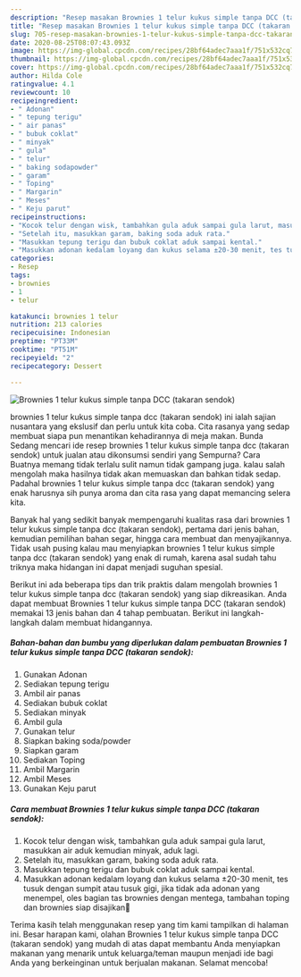 ```yaml
---
description: "Resep masakan Brownies 1 telur kukus simple tanpa DCC (takaran sendok) | Cara Masak Brownies 1 telur kukus simple tanpa DCC (takaran sendok) Yang Mudah Dan Praktis"
title: "Resep masakan Brownies 1 telur kukus simple tanpa DCC (takaran sendok) | Cara Masak Brownies 1 telur kukus simple tanpa DCC (takaran sendok) Yang Mudah Dan Praktis"
slug: 705-resep-masakan-brownies-1-telur-kukus-simple-tanpa-dcc-takaran-sendok-cara-masak-brownies-1-telur-kukus-simple-tanpa-dcc-takaran-sendok-yang-mudah-dan-praktis
date: 2020-08-25T08:07:43.093Z
image: https://img-global.cpcdn.com/recipes/28bf64adec7aaa1f/751x532cq70/brownies-1-telur-kukus-simple-tanpa-dcc-takaran-sendok-foto-resep-utama.jpg
thumbnail: https://img-global.cpcdn.com/recipes/28bf64adec7aaa1f/751x532cq70/brownies-1-telur-kukus-simple-tanpa-dcc-takaran-sendok-foto-resep-utama.jpg
cover: https://img-global.cpcdn.com/recipes/28bf64adec7aaa1f/751x532cq70/brownies-1-telur-kukus-simple-tanpa-dcc-takaran-sendok-foto-resep-utama.jpg
author: Hilda Cole
ratingvalue: 4.1
reviewcount: 10
recipeingredient:
- " Adonan"
- " tepung terigu"
- " air panas"
- " bubuk coklat"
- " minyak"
- " gula"
- " telur"
- " baking sodapowder"
- " garam"
- " Toping"
- " Margarin"
- " Meses"
- " Keju parut"
recipeinstructions:
- "Kocok telur dengan wisk, tambahkan gula aduk sampai gula larut, masukkan air aduk kemudian minyak, aduk lagi."
- "Setelah itu, masukkan garam, baking soda aduk rata."
- "Masukkan tepung terigu dan bubuk coklat aduk sampai kental."
- "Masukkan adonan kedalam loyang dan kukus selama ±20-30 menit, tes tusuk dengan sumpit atau tusuk gigi, jika tidak ada adonan yang menempel, oles bagian tas brownies dengan mentega, tambahan toping dan brownies siap disajikan💜"
categories:
- Resep
tags:
- brownies
- 1
- telur

katakunci: brownies 1 telur 
nutrition: 213 calories
recipecuisine: Indonesian
preptime: "PT33M"
cooktime: "PT51M"
recipeyield: "2"
recipecategory: Dessert

---
```



![Brownies 1 telur kukus simple tanpa DCC (takaran sendok)](https://img-global.cpcdn.com/recipes/28bf64adec7aaa1f/751x532cq70/brownies-1-telur-kukus-simple-tanpa-dcc-takaran-sendok-foto-resep-utama.jpg)


brownies 1 telur kukus simple tanpa dcc (takaran sendok) ini ialah sajian nusantara yang ekslusif dan perlu untuk kita coba. Cita rasanya yang sedap membuat siapa pun menantikan kehadirannya di meja makan.
Bunda Sedang mencari ide resep brownies 1 telur kukus simple tanpa dcc (takaran sendok) untuk jualan atau dikonsumsi sendiri yang Sempurna? Cara Buatnya memang tidak terlalu sulit namun tidak gampang juga. kalau salah mengolah maka hasilnya tidak akan memuaskan dan bahkan tidak sedap. Padahal brownies 1 telur kukus simple tanpa dcc (takaran sendok) yang enak harusnya sih punya aroma dan cita rasa yang dapat memancing selera kita.

Banyak hal yang sedikit banyak mempengaruhi kualitas rasa dari brownies 1 telur kukus simple tanpa dcc (takaran sendok), pertama dari jenis bahan, kemudian pemilihan bahan segar, hingga cara membuat dan menyajikannya. Tidak usah pusing kalau mau menyiapkan brownies 1 telur kukus simple tanpa dcc (takaran sendok) yang enak di rumah, karena asal sudah tahu triknya maka hidangan ini dapat menjadi suguhan spesial.




Berikut ini ada beberapa tips dan trik praktis dalam mengolah brownies 1 telur kukus simple tanpa dcc (takaran sendok) yang siap dikreasikan. Anda dapat membuat Brownies 1 telur kukus simple tanpa DCC (takaran sendok) memakai 13 jenis bahan dan 4 tahap pembuatan. Berikut ini langkah-langkah dalam membuat hidangannya.

<!--inarticleads1-->

##### Bahan-bahan dan bumbu yang diperlukan dalam pembuatan Brownies 1 telur kukus simple tanpa DCC (takaran sendok):

1. Gunakan  Adonan
1. Sediakan  tepung terigu
1. Ambil  air panas
1. Sediakan  bubuk coklat
1. Sediakan  minyak
1. Ambil  gula
1. Gunakan  telur
1. Siapkan  baking soda/powder
1. Siapkan  garam
1. Sediakan  Toping
1. Ambil  Margarin
1. Ambil  Meses
1. Gunakan  Keju parut




<!--inarticleads2-->

##### Cara membuat Brownies 1 telur kukus simple tanpa DCC (takaran sendok):

1. Kocok telur dengan wisk, tambahkan gula aduk sampai gula larut, masukkan air aduk kemudian minyak, aduk lagi.
1. Setelah itu, masukkan garam, baking soda aduk rata.
1. Masukkan tepung terigu dan bubuk coklat aduk sampai kental.
1. Masukkan adonan kedalam loyang dan kukus selama ±20-30 menit, tes tusuk dengan sumpit atau tusuk gigi, jika tidak ada adonan yang menempel, oles bagian tas brownies dengan mentega, tambahan toping dan brownies siap disajikan💜




Terima kasih telah menggunakan resep yang tim kami tampilkan di halaman ini. Besar harapan kami, olahan Brownies 1 telur kukus simple tanpa DCC (takaran sendok) yang mudah di atas dapat membantu Anda menyiapkan makanan yang menarik untuk keluarga/teman maupun menjadi ide bagi Anda yang berkeinginan untuk berjualan makanan. Selamat mencoba!
